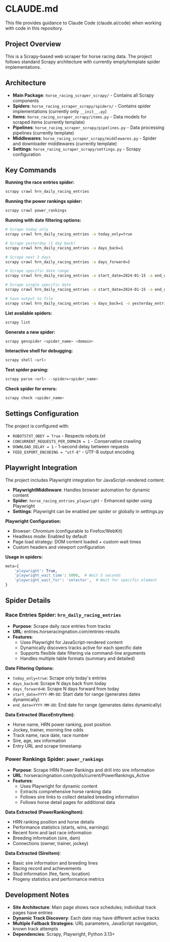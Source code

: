 # CLAUDE.md

This file provides guidance to Claude Code (claude.ai/code) when working with code in this repository.

## Project Overview

This is a Scrapy-based web scraper for horse racing data. The project follows standard Scrapy architecture with currently empty/template spider implementations.

## Architecture

- **Main Package**: `horse_racing_scraper_scrapy/` - Contains all Scrapy components
- **Spiders**: `horse_racing_scraper_scrapy/spiders/` - Contains spider implementations (currently only `__init__.py`)
- **Items**: `horse_racing_scraper_scrapy/items.py` - Data models for scraped items (currently template)
- **Pipelines**: `horse_racing_scraper_scrapy/pipelines.py` - Data processing pipelines (currently template)
- **Middlewares**: `horse_racing_scraper_scrapy/middlewares.py` - Spider and downloader middlewares (currently template)
- **Settings**: `horse_racing_scraper_scrapy/settings.py` - Scrapy configuration

## Key Commands

**Running the race entries spider:**
```bash
scrapy crawl hrn_daily_racing_entries
```

**Running the power rankings spider:**
```bash
scrapy crawl power_rankings
```

**Running with date filtering options:**
```bash
# Scrape today only
scrapy crawl hrn_daily_racing_entries -a today_only=true

# Scrape yesterday (1 day back)
scrapy crawl hrn_daily_racing_entries -a days_back=1

# Scrape next 3 days
scrapy crawl hrn_daily_racing_entries -a days_forward=3

# Scrape specific date range
scrapy crawl hrn_daily_racing_entries -a start_date=2024-01-15 -a end_date=2024-01-20

# Scrape single specific date
scrapy crawl hrn_daily_racing_entries -a start_date=2024-01-15 -a end_date=2024-01-15

# Save output to file
scrapy crawl hrn_daily_racing_entries -a days_back=1 -o yesterday_entries.json
```

**List available spiders:**
```bash
scrapy list
```

**Generate a new spider:**
```bash
scrapy genspider <spider_name> <domain>
```

**Interactive shell for debugging:**
```bash
scrapy shell <url>
```

**Test spider parsing:**
```bash
scrapy parse <url> --spider=<spider_name>
```

**Check spider for errors:**
```bash
scrapy check <spider_name>
```

## Settings Configuration

The project is configured with:
- `ROBOTSTXT_OBEY = True` - Respects robots.txt
- `CONCURRENT_REQUESTS_PER_DOMAIN = 1` - Conservative crawling
- `DOWNLOAD_DELAY = 1` - 1-second delay between requests
- `FEED_EXPORT_ENCODING = "utf-8"` - UTF-8 output encoding

## Playwright Integration

The project includes Playwright integration for JavaScript-rendered content:

- **PlaywrightMiddleware**: Handles browser automation for dynamic content
- **Spider**: `horse_racing_entries_playwright` - Enhanced spider using Playwright
- **Settings**: Playwright can be enabled per spider or globally in settings.py

**Playwright Configuration:**
- Browser: Chromium (configurable to Firefox/WebKit)
- Headless mode: Enabled by default
- Page load strategy: DOM content loaded + custom wait times
- Custom headers and viewport configuration

**Usage in spiders:**
```python
meta={
    'playwright': True,
    'playwright_wait_time': 5000,  # Wait 5 seconds
    'playwright_wait_for': 'selector',  # Wait for specific element
}
```

## Spider Details

### Race Entries Spider: `hrn_daily_racing_entries`
- **Purpose**: Scrape daily race entries from tracks
- **URL**: entries.horseracingnation.com/entries-results
- **Features**:
  - Uses Playwright for JavaScript-rendered content
  - Dynamically discovers tracks active for each specific date
  - Supports flexible date filtering via command-line arguments
  - Handles multiple table formats (summary and detailed)

**Date Filtering Options:**
- `today_only=true`: Scrape only today's entries
- `days_back=N`: Scrape N days back from today
- `days_forward=N`: Scrape N days forward from today
- `start_date=YYYY-MM-DD`: Start date for range (generates dates dynamically)
- `end_date=YYYY-MM-DD`: End date for range (generates dates dynamically)

**Data Extracted (RaceEntryItem)**:
- Horse name, HRN power ranking, post position
- Jockey, trainer, morning line odds
- Track name, race date, race number
- Sire, age, sex information
- Entry URL and scrape timestamp

### Power Rankings Spider: `power_rankings`
- **Purpose**: Scrape HRN Power Rankings and drill into sire information
- **URL**: horseracingnation.com/polls/current/PowerRankings_Active
- **Features**:
  - Uses Playwright for dynamic content
  - Extracts comprehensive horse ranking data
  - Follows sire links to collect detailed breeding information
  - Follows horse detail pages for additional data

**Data Extracted (PowerRankingItem)**:
- HRN ranking position and horse details
- Performance statistics (starts, wins, earnings)
- Recent form and last race information
- Breeding information (sire, dam)
- Connections (owner, trainer, jockey)

**Data Extracted (SireItem)**:
- Basic sire information and breeding lines
- Racing record and achievements
- Stud information (fee, farm, location)
- Progeny statistics and performance metrics

## Development Notes

- **Site Architecture**: Main page shows race schedules; individual track pages have entries
- **Dynamic Track Discovery**: Each date may have different active tracks
- **Multiple Fallback Strategies**: URL parameters, JavaScript navigation, known track attempts
- **Dependencies**: Scrapy, Playwright, Python 3.13+